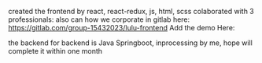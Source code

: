 created the frontend by react, react-redux, js, html, scss
colaborated with 3 professionals: also can how we corporate in gitlab here: https://gitlab.com/group-15432023/lulu-frontend
Add the demo Here:

the backend for backend is Java Springboot, inprocessing by me, hope will complete it within one month
